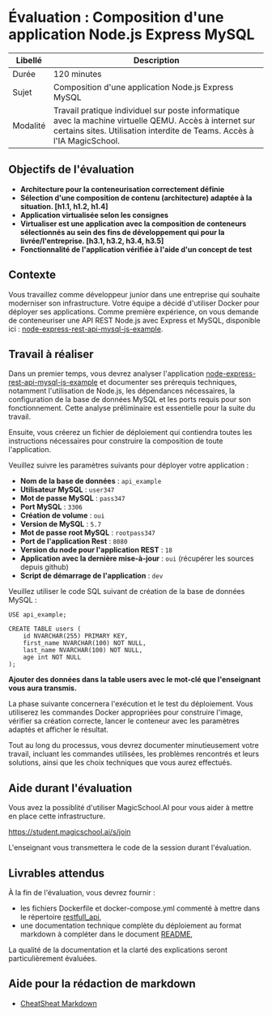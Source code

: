 # Évaluation : Composition d'une application Node.js Express MySQL

| Libellé | Description |
| --- | --- |
| Durée | 120 minutes |
| Sujet | Composition d'une application Node.js Express MySQL |
| Modalité | Travail pratique individuel sur poste informatique avec la machine virtuelle QEMU. Accès à internet sur certains sites. Utilisation interdite de Teams. Accès à l'IA MagicSchool. |

## Objectifs de l'évaluation 
- **Architecture pour la conteneurisation correctement définie**
- **Sélection d'une composition de contenu (architecture) adaptée à la situation. [h1.1, h1.2, h1.4]** 
- **Application virtualisée selon les consignes**
- **Virtualiser est une application avec la composition de conteneurs sélectionnés au sein des fins de développement qui pour la livrée/l'entreprise. [h3.1, h3.2, h3.4, h3.5]**
- **Fonctionnalité de l'application vérifiée à l'aide d'un concept de test**

## Contexte
Vous travaillez comme développeur junior dans une entreprise qui souhaite moderniser son infrastructure. Votre équipe a décidé d'utiliser Docker pour déployer ses applications. Comme première expérience, on vous demande de conteneuriser une API REST Node.js avec Express et MySQL, disponible ici : [node-express-rest-api-mysql-js-example](https://github.com/almoggutin/node-express-rest-api-mysql-js-example).

## Travail à réaliser

Dans un premier temps, vous devrez analyser l'application [node-express-rest-api-mysql-js-example](https://github.com/almoggutin/node-express-rest-api-mysql-js-example) et documenter ses prérequis techniques, notamment l'utilisation de Node.js, les dépendances nécessaires, la configuration de la base de données MySQL et les ports requis pour son fonctionnement. Cette analyse préliminaire est essentielle pour la suite du travail.

Ensuite, vous créerez un fichier de déploiement qui contiendra toutes les instructions nécessaires pour construire la composition de toute l'application.

Veuillez suivre les paramètres suivants pour déployer votre application :

- **Nom de la base de données** : `api_example`
- **Utilisateur MySQL** : `user347`
- **Mot de passe MySQL** : `pass347`
- **Port MySQL** : `3306`
- **Création de volume** : `oui`
- **Version de MySQL** : `5.7`
- **Mot de passe root MySQL** : `rootpass347`
- **Port de l'application Rest** : `8080`
- **Version du node pour l'application REST** : `18`
- **Application avec la dernière mise-à-jour** : `oui` (récupérer les sources depuis github)
- **Script de démarrage de l'application** : `dev` 

Veuillez utiliser le code SQL suivant de création de la base de données MySQL :
```
USE api_example;

CREATE TABLE users (
	id NVARCHAR(255) PRIMARY KEY,
	first_name NVARCHAR(100) NOT NULL,
    last_name NVARCHAR(100) NOT NULL,
    age int NOT NULL 
);
```
**Ajouter des données dans la table users avec le mot-clé que l'enseignant vous aura transmis.**

La phase suivante concernera l'exécution et le test du déploiement. Vous utiliserez les commandes Docker appropriées pour construire l'image, vérifier sa création correcte, lancer le conteneur avec les paramètres adaptés et afficher le résultat.

Tout au long du processus, vous devrez documenter minutieusement votre travail, incluant les commandes utilisées, les problèmes rencontrés et leurs solutions, ainsi que les choix techniques que vous aurez effectués.

## Aide durant l'évaluation
Vous avez la possiblité d'utiliser MagicSchool.AI pour vous aider à mettre en place cette infrastructure.

https://student.magicschool.ai/s/join

L'enseignant vous transmettera le code de la session durant l'évaluation.

## Livrables attendus

À la fin de l'évaluation, vous devrez fournir :
- les fichiers Dockerfile et docker-compose.yml commenté à mettre dans le répertoire [restfull_api](/restfull_api/), 
- une documentation technique complète du déploiement au format markdown à compléter dans le document [README](/docs/README.md),

La qualité de la documentation et la clarté des explications seront particulièrement évaluées.

## Aide pour la rédaction de markdown
- [CheatSheat Markdown](markdown.md)
